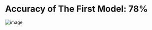 # Accuracy of The First Model: 78%

![image](https://github.com/user-attachments/assets/564cb9c4-b2ec-43b6-9436-0e708d93a5f7)
